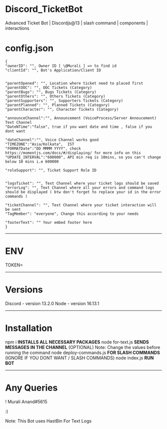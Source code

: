 # Discord_TicketBot
Advanced Ticket Bot | Discordjs@13 | slash command | components | interactions

# config.json

    {
    "ownerID": "", Owner ID [ \@Murali ] => to find id 
    "clientId": "", Bot's Application/Client ID


    "parentOpened": "", Location where ticket need to placed first 
    "parentOOC": "", OOC Tickets (Category)
    "parentBugs": "", Bugs Tickets (Category)
    "parentOthers": "", Others Tickets (Category)
    "parentSupporters": "", Supporters Tickets (Category)
    "parentPlanned": "", Planned Tickets (Category)
    "parentCharacter": "", Character Tickets (Category)

    "announceChannel":"", Announcement (VoiceProcess/Server Annoucement) Text Channel
    "DateNTime":"false", true if you want date and time , false if you dont want
    
    "dateChannel":"", Voice Channel works good
    "TIMEZONE":"Asia/Kolkata",  IST
    "FORMATDate":"DD MMMM YYYY", check https://momentjs.com/docs/#/displaying/ for more info on this
    "UPDATE_INTERVAL":"600000", API min req is 10mins, so you can't change below 10 mins i.e 600000

    "roleSupport": "", Ticket Support Role ID


    "logsTicket": "", Text Channel where your ticket logs should be saved
    "errorLog": "", Text Channel where all your errors and command logs should be displayed ( btw don't forget to replace your id in the error commands )
    
    "ticketChannel": "", Text Channel where your ticket interaction will be sent
    "TagMember": "everyone", Change this according to your needs

    "footerText": "" Your embed footer here
    }


---------------------------------------------

# ENV
TOKEN= <your beautiful discord bot>

---------------------------------------------

# Versions 

Discord - version 13.2.0
Node - version 16.13.1

---------------------------------------------

# Installation 

npm i **INSTALLS ALL NECESSARY PACKAGES**
node for-text.js **SENDS MESSAGES IN THE CHANNEL** (OPTIONAL) Note: Change the values before running the command
node deploy-commands.js **FOR SLASH COMMANDS** (IGNORE IF YOU DONT WANT / SLASH COMMANDS)
node index.js **RUN BOT**

---------------------------------------------

# Any Queries 

! Murali Anand#5615

:)

Note: This Bot uses HastBin For Text Logs
